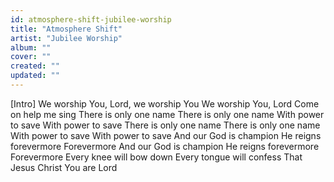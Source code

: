 ```yaml
---
id: atmosphere-shift-jubilee-worship
title: "Atmosphere Shift"
artist: "Jubilee Worship"
album: ""
cover: ""
created: ""
updated: ""
---
```


[Intro]
We worship You, Lord, we worship You
We worship You, Lord
Come on help me sing
There is only one name
There is only one name
With power to save
With power to save
There is only one name
There is only one name
With power to save
With power to save
And our God is champion
He reigns forevermore
Forevermore
And our God is champion
He reigns forevermore
Forevermore
Every knee will bow down
Every tongue will confess
That Jesus Christ
You are Lord